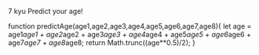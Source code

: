 7 kyu
Predict your age!

function predictAge(age1,age2,age3,age4,age5,age6,age7,age8){
  let age = age1*age1 + age2*age2 + age3*age3 + age4*age4 + age5*age5 + age6*age6 + age7*age7 + age8*age8;
  return Math.trunc((age**0.5)/2);
}
